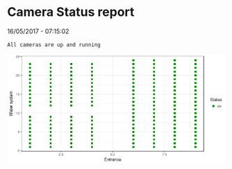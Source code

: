 Camera Status report
================
16/05/2017 - 07:15:02

    All cameras are up and running

![](camreport_files/figure-markdown_github/unnamed-chunk-2-1.png)
